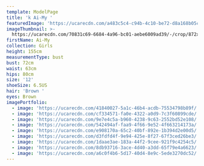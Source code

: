 ```yaml
---
template: ModelPage
title: 'k Ai-My '
featuredImage: 'https://ucarecdn.com/a483c5c4-c94b-4c10-be72-d8a168b05cad/'
imageThumbnail: >-
  https://ucarecdn.com/70831c69-6684-4a96-bc01-aebe6009ad39/-/crop/872x1217/640,82/-/preview/
firstName: Ai-My
collection: Girls
height: 155cm
measurementType: bust
bust: 72cm
waist: 63cm
hips: 80cm
size: '12'
shoeSize: 6.5US
hair: 'Brown '
eyes: Brown
imagePortfolio:
  - image: 'https://ucarecdn.com/41840027-5a1c-46b4-acdb-75534798b89f/'
  - image: 'https://ucarecdn.com/cf334571-fa0e-4322-a0d9-7c3f60899cde/'
  - image: 'https://ucarecdn.com/9e7e4c5a-b960-4238-9c63-2552bd52e108/'
  - image: 'https://ucarecdn.com/542494af-faa9-4f66-9e52-4f663214173a/'
  - image: 'https://ucarecdn.com/e908170a-65c2-40bf-892e-1b394d2e00d5/'
  - image: 'https://ucarecdn.com/d3fdfd4f-9e94-425e-8f27-67f3ced26be3/'
  - image: 'https://ucarecdn.com/1daae3ae-183a-44f2-9cee-921f9c4254c5/'
  - image: 'https://ucarecdn.com/8db93716-3ace-4d40-a3dd-65f79e4a6623/'
  - image: 'https://ucarecdn.com/a6c0f4b6-5d17-40d4-8e9c-5ede3270dc52/'
---
```


